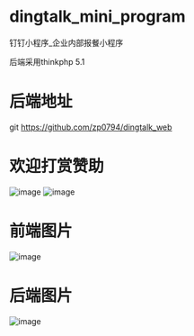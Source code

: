 # dingtalk_mini_program
钉钉小程序_企业内部报餐小程序

后端采用thinkphp 5.1
# 后端地址
git https://github.com/zp0794/dingtalk_web


# 欢迎打赏赞助
![image](https://github.com/zp0794/dingtalk_mini_program/blob/master/qrcode/wx.jpg)
![image](https://github.com/zp0794/dingtalk_mini_program/blob/master/qrcode/zfb.jpg)

# 前端图片
![image](https://github.com/zp0794/dingtalk_mini_program/blob/master/qrcode/1.jpg)

# 后端图片
![image](https://github.com/zp0794/dingtalk_mini_program/blob/master/qrcode/2.jpg)
